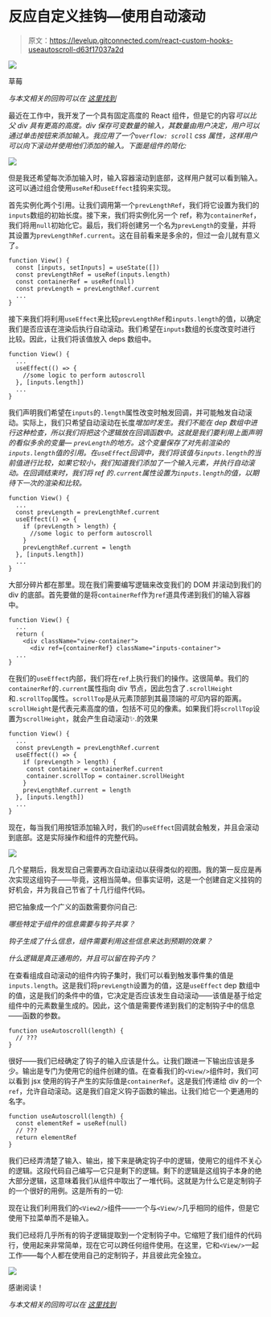 # 反应自定义挂钩—使用自动滚动

> 原文：<https://levelup.gitconnected.com/react-custom-hooks-useautoscroll-d63f17037a2d>

![](img/3e669a0ea033db06ea9e7d8abbefcbb3.png)

草莓

*与本文相关的回购可以在* [*这里找到*](https://github.com/MarkGeeRomano/useAutoScroll)

最近在工作中，我开发了一个具有固定高度的 React 组件，但是它的内容*可以比父 div 具有更高的高度。div 保存可变数量的输入，其数量由用户决定，用户可以通过单击按钮来添加输入。我应用了一个`overflow: scroll` css 属性，这样用户可以向下滚动并使用他们添加的输入。下面是组件的简化:*

![](img/96ec388b6150e1a184eee8adcc34f147.png)

但是我还希望每次添加输入时，输入容器滚动到底部，这样用户就可以看到输入。这可以通过组合使用`useRef`和`useEffect`挂钩来实现。

首先实例化两个引用。让我们调用第一个`prevLengthRef`，我们将它设置为我们的`inputs`数组的初始长度。接下来，我们将实例化另一个 ref，称为`containerRef`，我们将用`null`初始化它。最后，我们将创建另一个名为`prevLength`的变量，并将其设置为`prevLengthRef.current`。这在目前看来是多余的，但过一会儿就有意义了。

```
function View() {
  const [inputs, setInputs] = useState([])
  const prevLengthRef = useRef(inputs.length)
  const containerRef = useRef(null)
  const prevLength = prevLengthRef.current
  ...
}
```

接下来我们将利用`useEffect`来比较`prevLengthRef`和`inputs.length`的值，以确定我们是否应该在渲染后执行自动滚动。我们希望在`inputs`数组的长度改变时进行比较。因此，让我们将该值放入 deps 数组中。

```
function View() {
  ...
  useEffect(() => {
    //some logic to perform autoscroll
  }, [inputs.length])
  ...
}
```

我们声明我们希望在`inputs`的`.length`属性改变时触发回调，并可能触发自动滚动。实际上，我们只希望自动滚动在长度*增加时发生。我们不能在 dep 数组中进行这种检查，所以我们将把这个逻辑放在回调函数中。这就是我们要利用上面声明的看似多余的变量— `prevLength`的地方。这个变量保存了对先前渲染的`inputs.length`值的引用。在`useEffect`回调中，我们将该值与`inputs.length`的当前值进行比较，如果它较小，我们知道我们添加了一个输入元素，并执行自动滚动。在回调结束时，我们将 ref 的`.current`属性设置为`inputs.length`的值，以期待下一次的渲染和比较。*

```
function View() {
  ...
  const prevLength = prevLengthRef.current
  useEffect(() => {
    if (prevLength > length) {
      //some logic to perform autoscroll   
    }
    prevLengthRef.current = length
  }, [inputs.length])
  ...
}
```

大部分碎片都在那里。现在我们需要编写逻辑来改变我们的 DOM 并滚动到我们的 div 的底部。首先要做的是将`containerRef`作为`ref`道具传递到我们的输入容器中。

```
function View() {
  ...
  return (
    <div className="view-container">
      <div ref={containerRef} className="inputs-container">
  ...
}
```

在我们的`useEffect`内部，我们将在`ref`上执行我们的操作。这很简单。我们的`containerRef`的`.current`属性指向 div 节点，因此包含了`.scrollHeight`和`.scrollTop`属性。`scrollTop`是从元素顶部到其最顶端的*可见*内容的距离。`scrollHeight`是代表元素高度的值，包括不可见的像素。如果我们将`scrollTop`设置为`scrollHeight`，就会产生自动滚动✨.的效果

```
function View() {
  ...
  const prevLength = prevLengthRef.current
  useEffect(() => {
    if (prevLength > length) {
     const container = containerRef.current
     container.scrollTop = container.scrollHeight
    }
    prevLengthRef.current = length
  }, [inputs.length])
  ...
}
```

现在，每当我们用按钮添加输入时，我们的`useEffect`回调就会触发，并且会滚动到底部。这是实际操作和组件的完整代码。

![](img/0b4915966ff423b752ed40e062b931e1.png)

几个星期后，我发现自己需要再次自动滚动以获得类似的视图。我的第一反应是再次实现这组钩子——毕竟，这相当简单。但事实证明，这是一个创建自定义挂钩的好机会，并为我自己节省了十几行组件代码。

把它抽象成一个广义的函数需要你问自己:

*哪些特定于组件的信息需要与钩子共享？*

*钩子生成了什么信息，组件需要利用这些信息来达到预期的效果？*

*什么逻辑是真正通用的，并且可以留在钩子内？*

在查看组成自动滚动的组件内钩子集时，我们可以看到触发事件集的值是`inputs.length`。这是我们将`prevLength`设置为的值，这是`useEffect` dep 数组中的值，这是我们的条件中的值，它决定是否应该发生自动滚动——该值是基于给定组件中的元素数量生成的。因此，这个值是需要传递到我们的定制钩子中的信息——函数的参数。

```
function useAutoscroll(length) {
  // ???
}
```

很好——我们已经确定了钩子的输入应该是什么。让我们跟进一下输出应该是多少。输出是专门为使用它的组件创建的值。在查看我们的`<View/>`组件时，我们可以看到 jsx 使用的钩子产生的实际值是`containerRef`。这是我们传递给 div 的一个`ref`，允许自动滚动。这是我们自定义钩子函数的输出。让我们给它一个更通用的名字。

```
function useAutoscroll(length) {
  const elementRef = useRef(null)
  // ???
  return elementRef
}
```

我们已经弄清楚了输入、输出，接下来是确定钩子中的逻辑，使用它的组件不关心的逻辑。这段代码自己编写—它只是剩下的逻辑。剩下的逻辑是这组钩子本身的绝大部分逻辑，这意味着我们从组件中取出了一堆代码。这就是为什么它是定制钩子的一个很好的用例。这是所有的一切:

现在让我们利用我们的`<View2/>`组件——一个与`<View/>`几乎相同的组件，但是它使用下拉菜单而不是输入。

我们已经将几乎所有的钩子逻辑提取到一个定制钩子中。它缩短了我们组件的代码行，使用起来非常简单，现在它可以跨任何组件使用。在这里，它和`<View/>`一起工作——每个人都在使用自己的定制钩子，并且彼此完全独立。

![](img/2ee8a77e8d318379bcb9ddcb70cc04e0.png)

感谢阅读！

*与本文相关的回购可以在* [*这里找到*](https://github.com/MarkGeeRomano/useAutoScroll)